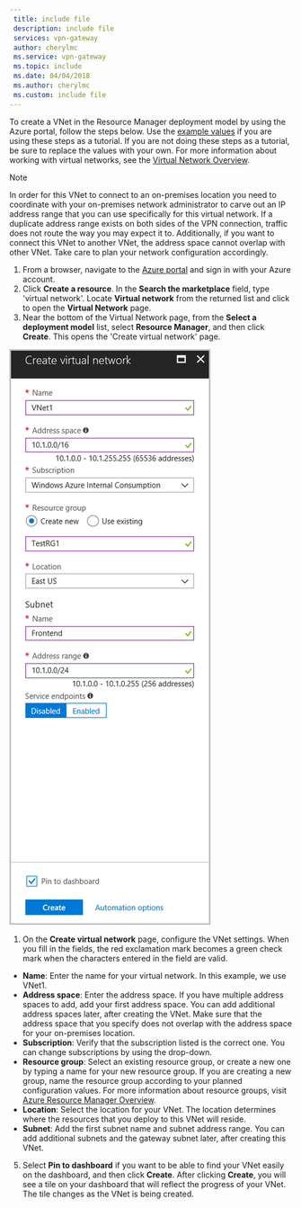 ```yaml
---
 title: include file
 description: include file
 services: vpn-gateway
 author: cherylmc
 ms.service: vpn-gateway
 ms.topic: include
 ms.date: 04/04/2018
 ms.author: cherylmc
 ms.custom: include file
---
```

To create a VNet in the Resource Manager deployment model by using the Azure portal, follow the steps below. Use the [example values](#values) if you are using these steps as a tutorial. If you are not doing these steps as a tutorial, be sure to replace the values with your own. For more information about working with virtual networks, see the [Virtual Network Overview](../articles/virtual-network/virtual-networks-overview.md).

>[!NOTE]
>In order for this VNet to connect to an on-premises location you need to coordinate with your on-premises network administrator to carve out an IP address range that you can use specifically for this virtual network. If a duplicate address range exists on both sides of the VPN connection, traffic does not route the way you may expect it to. Additionally, if you want to connect this VNet to another VNet, the address space cannot overlap with other VNet. Take care to plan your network configuration accordingly.
>
>

1. From a browser, navigate to the [Azure portal](http://portal.azure.com) and sign in with your Azure account.
2. Click **Create a resource**. In the **Search the marketplace** field, type 'virtual network'. Locate **Virtual network** from the returned list and click to open the **Virtual Network** page.
3. Near the bottom of the Virtual Network page, from the **Select a deployment model** list, select **Resource Manager**, and then click **Create**. This opens the 'Create virtual network' page.

  ![Create virtual network page](./media/vpn-gateway-create-virtual-network-portal-include/create-virtual-network.png "The Create virtual network page")
1. On the **Create virtual network** page, configure the VNet settings. When you fill in the fields, the red exclamation mark becomes a green check mark when the characters entered in the field are valid.

  - **Name**: Enter the name for your virtual network. In this example, we use VNet1.
  - **Address space**: Enter the address space. If you have multiple address spaces to add, add your first address space. You can add additional address spaces later, after creating the VNet. Make sure that the address space that you specify does not overlap with the address space for your on-premises location.
  - **Subscription**: Verify that the subscription listed is the correct one. You can change subscriptions by using the drop-down.
  - **Resource group**: Select an existing resource group, or create a new one by typing a name for your new resource group. If you are creating a new group, name the resource group according to your planned configuration values. For more information about resource groups, visit [Azure Resource Manager Overview](../articles/azure-resource-manager/resource-group-overview.md#resource-groups).
  - **Location**: Select the location for your VNet. The location determines where the resources that you deploy to this VNet will reside.
  - **Subnet**: Add the first subnet name and subnet address range. You can add additional subnets and the gateway subnet later, after creating this VNet. 

5. Select **Pin to dashboard** if you want to be able to find your VNet easily on the dashboard, and then click **Create**. After clicking **Create**, you will see a tile on your dashboard that will reflect the progress of your VNet. The tile changes as the VNet is being created.
